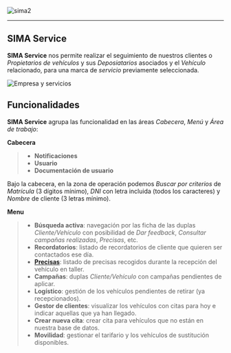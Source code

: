 ![sima2](images/es-ES_simacanaryversionbn.png)
  
--- 
 
## SIMA Service

**SIMA Service** nos permite realizar el seguimiento de nuestros clientes o _Propietarios de vehículos_ y sus _Deposiatarios_ asociados y el _Vehículo_ relacionado, para una marca de _servicio_  previamente seleccionada. 

![Empresa y servicios](images/es-ES_Opportunity_dashboard.png)  

    
## Funcionalidades   
  
**SIMA Service** agrupa las funcionalidad en las áreas _Cabecera_, _Menú_ y _Área de trabajo_:    
  
  
**Cabecera**    
  
 > - **Notificaciones**  
 > - **Usuario**    
 > - **Documentación de usuario**
 
 Bajo la cabecera, en la zona de operación podemos _Buscar por criterios_ de _Matrícula_ (3 dígitos mínimo), _DNI_  con letra incluida (todos los caracteres) y _Nombre_ de cliente (3 letras mínimo). 
 

**Menu**   
  
 > - **Búsqueda activa**: navegación por las ficha de las duplas _Cliente/Vehículo_ con posibilidad de _Dar feedback_, _Consultar campañas realizadas_, _Precisas_, etc.  
 > - **Recordatorios**: listado de recordatorios de cliente que quieren ser contactados ese día.  
> - **[Precisas](/Precisas/)**: listado de precisas recogidos durante la recepción del vehículo en taller.  
> - **Campañas**: duplas _Cliente/Vehículo_ con campañas pendientes de aplicar.    
> - **Logístico**: gestión de los vehículos pendientes de retirar (ya recepcionados).  
> - **Gestor de clientes**: visualizar los vehículos con citas para hoy e indicar aquellas que ya han llegado.    
> - **Crear nueva cita**: crear cita para vehículos que no están en nuestra base de datos.  
> - **Movilidad**: gestionar el tarifario y los vehículos de sustitución disponibles.
